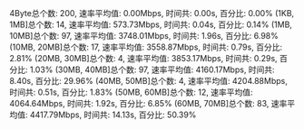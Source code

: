 4Byte总个数: 200,  速率平均值: 0.00Mbps,  时间共: 0.00s, 百分比: 0.00%
(1KB, 1MB]总个数: 14,  速率平均值: 573.73Mbps,  时间共: 0.04s, 百分比: 0.14%
(1MB, 10MB]总个数: 97,  速率平均值: 3748.01Mbps,  时间共: 1.96s, 百分比: 6.98%
(10MB, 20MB]总个数: 17,  速率平均值: 3558.87Mbps,  时间共: 0.79s, 百分比: 2.81%
(20MB, 30MB]总个数: 4,  速率平均值: 3853.17Mbps,  时间共: 0.29s, 百分比: 1.03%
(30MB, 40MB]总个数: 97,  速率平均值: 4160.17Mbps,  时间共: 8.40s, 百分比: 29.96%
(40MB, 50MB]总个数: 4,  速率平均值: 4204.88Mbps,  时间共: 0.51s, 百分比: 1.83%
(50MB, 60MB]总个数: 12,  速率平均值: 4064.64Mbps,  时间共: 1.92s, 百分比: 6.85%
(60MB, 70MB]总个数: 83,  速率平均值: 4417.79Mbps,  时间共: 14.13s, 百分比: 50.39%
